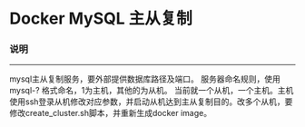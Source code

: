 Docker MySQL 主从复制
====

### 说明
----
mysql主从复制服务，要外部提供数据库路径及端口。
服务器命名规则，使用 mysql-? 格式命名，1为主机，其他的为从机。
当前就一个从机，一个主机。主机使用ssh登录从机修改对应参数，并启动从机达到主从复制目的。改多个从机，要修改create_cluster.sh脚本，并重新生成docker image。